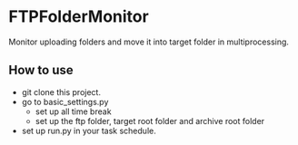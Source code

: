 # FTPFolderMonitor
Monitor uploading folders and move it into target folder in multiprocessing.

## How to use
* git clone this project.
* go to basic_settings.py
  * set up all time break
  * set up the ftp folder, target root folder and archive root folder
* set up run.py in your task schedule.